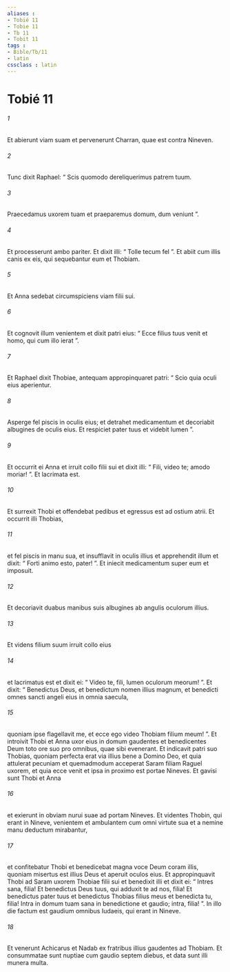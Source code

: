 ```yaml
---
aliases : 
- Tobié 11
- Tobie 11
- Tb 11
- Tobit 11
tags : 
- Bible/Tb/11
- latin
cssclass : latin
---
```


# Tobié 11

###### 1
Et abierunt viam suam et pervenerunt Charran, quae est contra Nineven. 
###### 2
Tunc dixit Raphael: “ Scis quomodo dereliquerimus patrem tuum. 
###### 3
Praecedamus uxorem tuam et praeparemus domum, dum veniunt ”. 
###### 4
Et processerunt ambo pariter. Et dixit illi: “ Tolle tecum fel ”. Et abiit cum illis canis ex eis, qui sequebantur eum et Thobiam. 
###### 5
Et Anna sedebat circumspiciens viam filii sui. 
###### 6
Et cognovit illum venientem et dixit patri eius: “ Ecce filius tuus venit et homo, qui cum illo ierat ”. 
###### 7
Et Raphael dixit Thobiae, antequam appropinquaret patri: “ Scio quia oculi eius aperientur. 
###### 8
Asperge fel piscis in oculis eius; et detrahet medicamentum et decoriabit albugines de oculis eius. Et respiciet pater tuus et videbit lumen ”. 
###### 9
Et occurrit ei Anna et irruit collo filii sui et dixit illi: “ Fili, video te; amodo moriar! ”. Et lacrimata est. 
###### 10
Et surrexit Thobi et offendebat pedibus et egressus est ad ostium atrii. Et occurrit illi Thobias, 
###### 11
et fel piscis in manu sua, et insufflavit in oculis illius et apprehendit illum et dixit: “ Forti animo esto, pater! ”. Et iniecit medicamentum super eum et imposuit. 
###### 12
Et decoriavit duabus manibus suis albugines ab angulis oculorum illius. 
###### 13
Et videns filium suum irruit collo eius 
###### 14
et lacrimatus est et dixit ei: “ Video te, fili, lumen oculorum meorum! ”. Et dixit: “ Benedictus Deus, et benedictum nomen illius magnum, et benedicti omnes sancti angeli eius in omnia saecula, 
###### 15
quoniam ipse flagellavit me, et ecce ego video Thobiam filium meum! ”. Et introivit Thobi et Anna uxor eius in domum gaudentes et benedicentes Deum toto ore suo pro omnibus, quae sibi evenerant. Et indicavit patri suo Thobias, quoniam perfecta erat via illius bene a Domino Deo, et quia attulerat pecuniam et quemadmodum acceperat Saram filiam Raguel uxorem, et quia ecce venit et ipsa in proximo est portae Nineves. Et gavisi sunt Thobi et Anna 
###### 16
et exierunt in obviam nurui suae ad portam Nineves. Et videntes Thobin, qui erant in Nineve, venientem et ambulantem cum omni virtute sua et a nemine manu deductum mirabantur, 
###### 17
et confitebatur Thobi et benedicebat magna voce Deum coram illis, quoniam misertus est illius Deus et aperuit oculos eius. Et appropinquavit Thobi ad Saram uxorem Thobiae filii sui et benedixit illi et dixit ei: “ Intres sana, filia! Et benedictus Deus tuus, qui adduxit te ad nos, filia! Et benedictus pater tuus et benedictus Thobias filius meus et benedicta tu, filia! Intra in domum tuam sana in benedictione et gaudio; intra, filia! ”. In illo die factum est gaudium omnibus Iudaeis, qui erant in Nineve. 
###### 18
Et venerunt Achicarus et Nadab ex fratribus illius gaudentes ad Thobiam. Et consummatae sunt nuptiae cum gaudio septem diebus, et data sunt illi munera multa.
